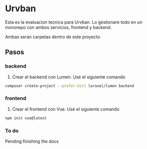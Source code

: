# Urvban

Esta es la evaluacion tecnica para Urvban. Lo gestionare todo en un monorepo con ambos servicios, frontend y backend.

Ambas serán carpetas dentro de este proyecto

## Pasos

### backend

1. Crear el backend con Lumen. Usé el siguiente comando

``` bash
composer create-project --prefer-dist laravel/lumen backend
```

### frontend

1. Crear el frontend con Vue. Usé el siguiente comando

``` bash
npm init vue@latest
```

### To do

Pending finishing the docs
